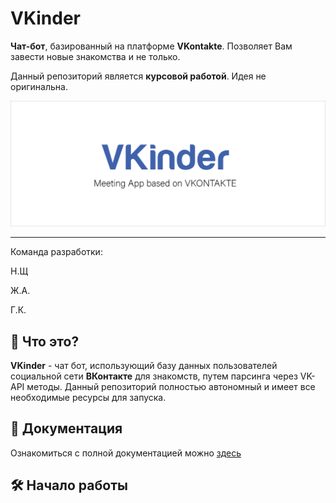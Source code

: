 # VKinder
**Чат-бот**, базированный на платформе **VKontakte**.
Позволяет Вам завести новые знакомства и не только.

Данный репозиторий является **курсовой работой**. Идея не оригинальна.

![vkinder-logo](img/vkinder_banner.png)
___

Команда разработки:

Н.Щ

Ж.А.

Г.К.

## 🧐 Что это?

**VKinder** - чат бот, использующий базу данных пользователей социальной сети **ВКонтакте** для знакомств, путем парсинга через VK-API методы. Данный репозиторий полностью автономный и имеет все необходимые ресурсы для запуска.

## 🔎 Документация

Ознакомиться с полной документацией можно [здесь](src/файлы)

## 🛠️ Начало работы


